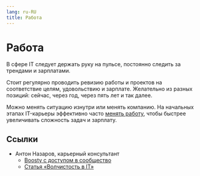 ```yaml
---
lang: ru-RU 
title: Работа
---
```

# Работа

В сфере IT следует держать руку на пульсе, постоянно следить за трендами и зарплатами.

Стоит регулярно проводить ревизию работы и проектов на соответствие целям, удовольствию и зарплате. Желательно из разных позиций: сейчас, через год, через пять лет и так далее.

Можно менять ситуацию изнутри или менять компанию. На начальных этапах IT-карьеры эффективно часто [менять работу](/ru/work/job-search/), чтобы быстрее увеличивать сложность задач и зарплату.

## Ссылки
- Антон Назаров, карьерный консультант
  - [Boosty с доступом в сообщество](https://boosty.to/m0rtymerr)
  - [Статья «Волчистость в IT»](https://boosty.to/m0rtymerr/posts/082000b6-c390-4d08-96b4-00c07d049d9c)